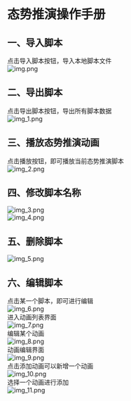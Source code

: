 # 态势推演操作手册
## 一、导入脚本
点击导入脚本按钮，导入本地脚本文件<br>
![img.png](img.png)
## 二、导出脚本
点击导出脚本按钮，导出所有脚本数据<br>
![img_1.png](img_1.png)
## 三、播放态势推演动画
点击播放按钮，即可播放当前态势推演脚本<br>
![img_2.png](img_2.png)
## 四、修改脚本名称
![img_3.png](img_3.png)<br>
![img_4.png](img_4.png)
## 五、删除脚本
![img_5.png](img_5.png)
## 六、编辑脚本
点击某一个脚本，即可进行编辑<br>
![img_6.png](img_6.png)<br>
进入动画列表界面<br>
![img_7.png](img_7.png)<br>
编辑某个动画<br>
![img_8.png](img_8.png)<br>
动画编辑界面<br>
![img_9.png](img_9.png)<br>
点击添加动画可以新增一个动画<br>
![img_10.png](img_10.png)<br>
选择一个动画进行添加<br>
![img_11.png](img_11.png)